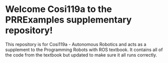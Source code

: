 # Welcome Cosi119a to the PRRExamples supplementary repository!  
This repository is for Cosi119a - Autonomous Robotics and acts as a supplement to the Programming Robots with ROS textbook. It contains all of the code from the textbook but updated to make sure it all runs correctly.
